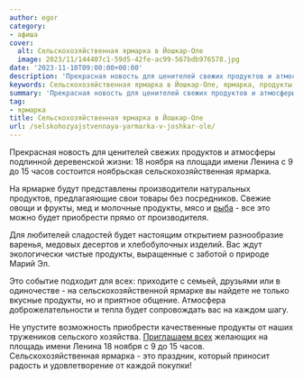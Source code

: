 ```yaml
---
author: egor
category:
- афиша
cover:
  alt: Сельскохозяйственная ярмарка в Йошкар-Оле
  image: 2023/11/144407c1-59d5-42fe-ac99-567bdb976578.jpg
date: '2023-11-10T09:00:00+00:00'
description: 'Прекрасная новость для ценителей свежих продуктов и атмосферы подлинной деревенской жизни: 18 ноября на площади имени Ленина с 9 до 15 часов состоится...'
keywords: Сельскохозяйственная ярмарка в Йошкар-Оле, ярмарка, продукты, это, продуктов, ноября, имени, ленина, часов, сельскохозяйственная, ярмарке, приобрести, прекрасная, новость, ценителей, свежих
summary: 'Прекрасная новость для ценителей свежих продуктов и атмосферы подлинной деревенской жизни: 18 ноября на площади имени Ленина с 9 до 15 часов состоится...'
tag:
- ярмарка
title: Сельскохозяйственная ярмарка в Йошкар-Оле
url: /selskohozyajstvennaya-yarmarka-v-joshkar-ole/
---
```


Прекрасная новость для ценителей свежих продуктов и атмосферы подлинной деревенской жизни: 18 ноября на площади имени Ленина с 9 до 15 часов состоится ноябрьская сельскохозяйственная ярмарка.

На ярмарке будут представлены производители натуральных продуктов, предлагаяющие свои товары без посредников. Свежие овощи и фрукты, мед и молочные продукты, мясо и [рыба](/rybnaya-dusha/) \- все это можно будет приобрести прямо от производителя.

Для любителей сладостей будет настоящим открытием разнообразие варенья, медовых десертов и хлебобулочных изделий. Вас ждут экологически чистые продукты, выращенные с заботой о природе Марий Эл.

Это событие подходит для всех: приходите с семьей, друзьями или в одиночестве \- на сельскохозяйственной ярмарке вы найдете не только вкусные продукты, но и приятное общение. Атмосфера доброжелательности и тепла будет сопровождать вас на каждом шагу.

Не упустите возможность приобрести качественные продукты от наших тружеников сельского хозяйства. [Приглашаем всех](https://mari-el.gov.ru/ministries/minselhoz/news/20231109-1/) желающих на площадь имени Ленина 18 ноября с 9 до 15 часов. Сельскохозяйственная ярмарка - это праздник, который приносит радость и удовлетворение от каждой покупки!
